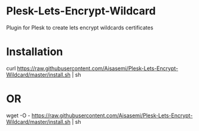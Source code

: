 # Plesk-Lets-Encrypt-Wildcard
Plugin for Plesk to create lets encrypt wildcards certificates

# Installation
curl https://raw.githubusercontent.com/Aisasemi/Plesk-Lets-Encrypt-Wildcard/master/install.sh | sh
# OR
wget -O -  https://raw.githubusercontent.com/Aisasemi/Plesk-Lets-Encrypt-Wildcard/master/install.sh | sh
